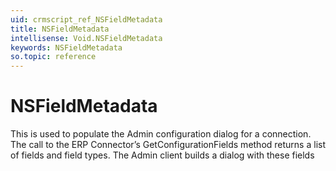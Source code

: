 ```yaml
---
uid: crmscript_ref_NSFieldMetadata
title: NSFieldMetadata
intellisense: Void.NSFieldMetadata
keywords: NSFieldMetadata
so.topic: reference
---
```


# NSFieldMetadata

This is used to populate the Admin configuration dialog for a connection. The call to the ERP Connector’s GetConfigurationFields method returns a list of fields and field types. The Admin client builds a dialog with these fields
